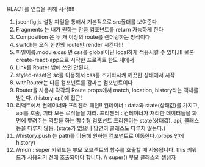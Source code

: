 REACT를 연습을 위해 시작!!!!

1. jsconfig.js 설정 파일을 통해서 기본적으로 src폴더를 보여준다
2. Fragments 는 내가 원하는 만큼 컴포넌트를 return 가능하게 한다
3. Composition 은 두 개 이상의 route를 렌더링하는 방식이다
4. switch는 오직 한번의 route만 render 시킨다!!!
5. 파일이름.module.css 면 css를 global아닌 local하게 적용시킬 수 있다.!!! 물론 create-react-app으로 시작한 프로젝트 한도 내에서
6. Link를 Router 밖에 쓰면 안된다.
7. styled-reset은 sc를 이용해서 css를 초기화시켜 깨끗한 상태에서 시작
8. withRouter는 다른 컴포넌트를 감싸는 컴포넌트이다
9. Router을 사용시 각각의 Route props에서 match, location, history라는 객체를 받는다. (history api)에 접근!
10. 리액트에서 컨테이너와 프리젠터 패턴!!
    컨테이너 : data와 state(상태값)를 가지고, api를 호출, 기타 모든 로직들을 처리.
    프리젠터 : 컨테이너가 처리한 데이터들을 화면에 뿌려주는 역할을 하는 함수형 컴포넌트
    프리젠터는 state(상태값), api, 클래스 등을 다루지 않음. (state가 없으니 당연히 클래스도 다루지 않는다.)
11. //history.push 는 path를 이용해 원하는 컴포넌트로 이동한다.(props 안에 history)
12. //mdn : super 키워드는 부모 오브젝트의 함수를 호출할 때 사용됩니다. this 키워드가 사용되기 전에 호출되어야 합니다. // super() 부모 클래스의 생성자
